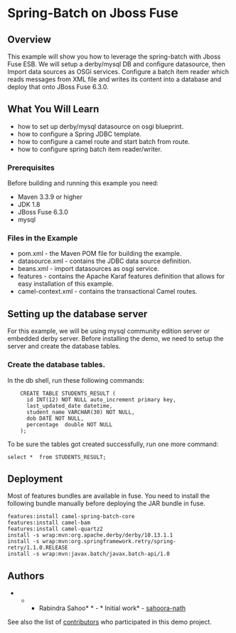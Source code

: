 # Spring-Batch on Jboss Fuse

## Overview
This example will show you how to leverage the spring-batch with Jboss Fuse ESB. We will setup a derby/mysql DB and configure datasource, then Import data sources as OSGi services. Configure a batch item reader which reads messages from XML file and writes its content into a database and deploy that onto JBoss Fuse 6.3.0. 

## What You Will Learn

* how to set up derby/mysql datasource on osgi blueprint.
* how to configure a Spring JDBC template.
* how to configure a camel route and start batch from route.
* how to configure spring batch item reader/writer.
		 
### Prerequisites

Before building and running this example you need:

* Maven 3.3.9 or higher
* JDK 1.8
* JBoss Fuse 6.3.0
* mysql

### Files in the Example

* pom.xml - the Maven POM file for building the example.
* datasource.xml - contains the JDBC data source definition.
* beans.xml - import datasources as osgi service.
* features - contains the Apache Karaf features definition that allows for easy installation of this example.
* camel-context.xml - contains the transactional Camel routes.


## Setting up the database server

For this example, we will be using mysql community edition server or embedded derby server. Before installing the demo, we need to setup the server and create the database tables.

### Create the database tables.
In the db shell, run these following commands:
```
	CREATE TABLE STUDENTS_RESULT (
      id INT(12) NOT NULL auto_increment primary key,
      last_updated_date datetime,      
      student_name VARCHAR(30) NOT NULL,
      dob DATE NOT NULL,
      percentage  double NOT NULL
    );
```
To be sure the tables got created successfully, run one more command:
```
select *  from STUDENTS_RESULT;
```


## Deployment

Most of features bundles are available in fuse. You need to install the following bundle manually before deploying the JAR bundle in fuse.
```
features:install camel-spring-batch-core
features:install camel-bam
features:install camel-quartz2
install -s wrap:mvn:org.apache.derby/derby/10.13.1.1
install -s wrap:mvn:org.springframework.retry/spring-retry/1.1.0.RELEASE
install -s wrap:mvn:javax.batch/javax.batch-api/1.0 

```
## Authors

*  * * Rabindra Sahoo* *  - * Initial work*  - [sahoora-nath](https://github.com/sahoora-nath)

See also the list of [contributors](https://github.com/your/project/contributors) who participated in this demo project.
